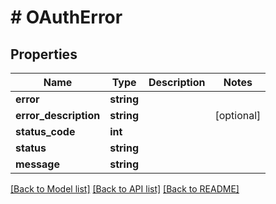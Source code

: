 # # OAuthError

## Properties

Name | Type | Description | Notes
------------ | ------------- | ------------- | -------------
**error** | **string** |  |
**error_description** | **string** |  | [optional]
**status_code** | **int** |  |
**status** | **string** |  |
**message** | **string** |  |

[[Back to Model list]](../../README.md#models) [[Back to API list]](../../README.md#endpoints) [[Back to README]](../../README.md)
